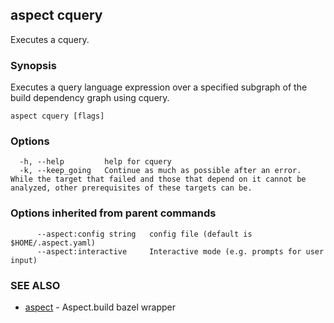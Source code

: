 ## aspect cquery

Executes a cquery.

### Synopsis

Executes a query language expression over a specified subgraph of the build dependency graph using cquery.

```
aspect cquery [flags]
```

### Options

```
  -h, --help         help for cquery
  -k, --keep_going   Continue as much as possible after an error.  While the target that failed and those that depend on it cannot be analyzed, other prerequisites of these targets can be.
```

### Options inherited from parent commands

```
      --aspect:config string   config file (default is $HOME/.aspect.yaml)
      --aspect:interactive     Interactive mode (e.g. prompts for user input)
```

### SEE ALSO

* [aspect](aspect.md)	 - Aspect.build bazel wrapper

